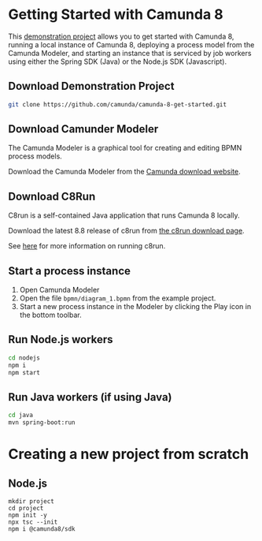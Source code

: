 # Getting Started with Camunda 8

This [demonstration project](https://github.com/camunda/camunda-8-get-started) allows you to get started with Camunda 8, running a local instance of Camunda 8, deploying a process model from the Camunda Modeler, and starting an instance that is serviced by job workers using either the Spring SDK (Java) or the Node.js SDK (Javascript).

## Download Demonstration Project

```bash
git clone https://github.com/camunda/camunda-8-get-started.git
```

## Download Camunder Modeler

The Camunda Modeler is a graphical tool for creating and editing BPMN process models.

Download the Camunda Modeler from the [Camunda download website](https://camunda.com/download/modeler/).

## Download C8Run

C8run is a self-contained Java application that runs Camunda 8 locally. 

Download the latest 8.8 release of c8run from [the c8run download page](https://downloads.camunda.cloud/release/camunda/c8run/).

See [here](https://docs.camunda.io/docs/self-managed/setup/deploy/local/c8run/) for more information on running c8run.

## Start a process instance

1. Open Camunda Modeler
2. Open the file `bpmn/diagram_1.bpmn` from the example project.
3. Start a new process instance in the Modeler by clicking the Play icon in the bottom toolbar.

## Run Node.js workers

```bash
cd nodejs
npm i
npm start
```

## Run Java workers (if using Java)

```bash
cd java
mvn spring-boot:run
```

# Creating a new project from scratch

## Node.js

```
mkdir project
cd project
npm init -y
npx tsc --init
npm i @camunda8/sdk
```